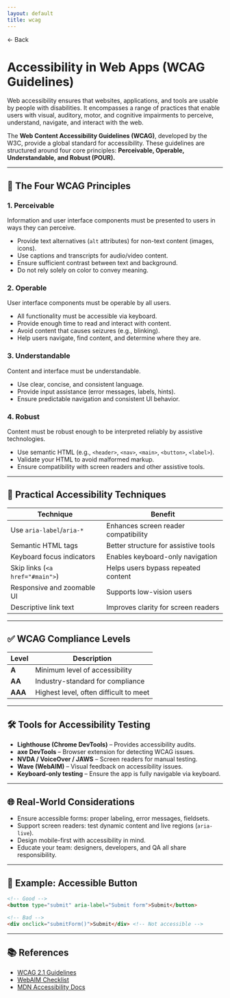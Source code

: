 ```yaml
---
layout: default
title: wcag 
---
```


<a href="https://anish7600.github.io/technical-writeups" style="text-decoration: none;">← Back</a>


# Accessibility in Web Apps (WCAG Guidelines)

Web accessibility ensures that websites, applications, and tools are usable by people with disabilities. It encompasses a range of practices that enable users with visual, auditory, motor, and cognitive impairments to perceive, understand, navigate, and interact with the web.

The **Web Content Accessibility Guidelines (WCAG)**, developed by the W3C, provide a global standard for accessibility. These guidelines are structured around four core principles: **Perceivable, Operable, Understandable, and Robust (POUR).**

---

## 🚩 The Four WCAG Principles

### 1. **Perceivable**

Information and user interface components must be presented to users in ways they can perceive.

* Provide text alternatives (`alt` attributes) for non-text content (images, icons).
* Use captions and transcripts for audio/video content.
* Ensure sufficient contrast between text and background.
* Do not rely solely on color to convey meaning.

### 2. **Operable**

User interface components must be operable by all users.

* All functionality must be accessible via keyboard.
* Provide enough time to read and interact with content.
* Avoid content that causes seizures (e.g., blinking).
* Help users navigate, find content, and determine where they are.

### 3. **Understandable**

Content and interface must be understandable.

* Use clear, concise, and consistent language.
* Provide input assistance (error messages, labels, hints).
* Ensure predictable navigation and consistent UI behavior.

### 4. **Robust**

Content must be robust enough to be interpreted reliably by assistive technologies.

* Use semantic HTML (e.g., `<header>`, `<nav>`, `<main>`, `<button>`, `<label>`).
* Validate your HTML to avoid malformed markup.
* Ensure compatibility with screen readers and other assistive tools.

---

## 🎯 Practical Accessibility Techniques

| Technique                       | Benefit                              |
| ------------------------------- | ------------------------------------ |
| Use `aria-label`/`aria-*`       | Enhances screen reader compatibility |
| Semantic HTML tags              | Better structure for assistive tools |
| Keyboard focus indicators       | Enables keyboard-only navigation     |
| Skip links (`<a href="#main">`) | Helps users bypass repeated content  |
| Responsive and zoomable UI      | Supports low-vision users            |
| Descriptive link text           | Improves clarity for screen readers  |

---

## ✅ WCAG Compliance Levels

| Level   | Description                            |
| ------- | -------------------------------------- |
| **A**   | Minimum level of accessibility         |
| **AA**  | Industry-standard for compliance       |
| **AAA** | Highest level, often difficult to meet |

---

## 🛠️ Tools for Accessibility Testing

* **Lighthouse (Chrome DevTools)** – Provides accessibility audits.
* **axe DevTools** – Browser extension for detecting WCAG issues.
* **NVDA / VoiceOver / JAWS** – Screen readers for manual testing.
* **Wave (WebAIM)** – Visual feedback on accessibility issues.
* **Keyboard-only testing** – Ensure the app is fully navigable via keyboard.

---

## 🌐 Real-World Considerations

* Ensure accessible forms: proper labeling, error messages, fieldsets.
* Support screen readers: test dynamic content and live regions (`aria-live`).
* Design mobile-first with accessibility in mind.
* Educate your team: designers, developers, and QA all share responsibility.

---

## 🧪 Example: Accessible Button

```html
<!-- Good -->
<button type="submit" aria-label="Submit form">Submit</button>

<!-- Bad -->
<div onclick="submitForm()">Submit</div> <!-- Not accessible -->
```

---

## 📚 References

* [WCAG 2.1 Guidelines](https://www.w3.org/WAI/WCAG21/quickref/)
* [WebAIM Checklist](https://webaim.org/standards/wcag/checklist)
* [MDN Accessibility Docs](https://developer.mozilla.org/en-US/docs/Web/Accessibility)

